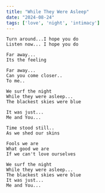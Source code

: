 ```yaml
---
title: "While They Were Asleep"
date: "2024-08-24"
tags: ['love', 'night', 'intimacy']
---
```

    Turn around...I hope you do
    Listen now... I hope you do
    
    Far away...
    Its the feeling

    Far away...
    Can you come closer..
    To me..

    We surf the night
    While they were asleep...
    The blackest skies were blue

    It was just...
    Me and You...
    
    Time stood still..
    As we shed our skins
    
    Fools we are
    What good we are
    If we can't love ourselves
    
    We surf the night
    While they were asleep...
    The blackest skies were blue
    It was just...
    Me and You...
